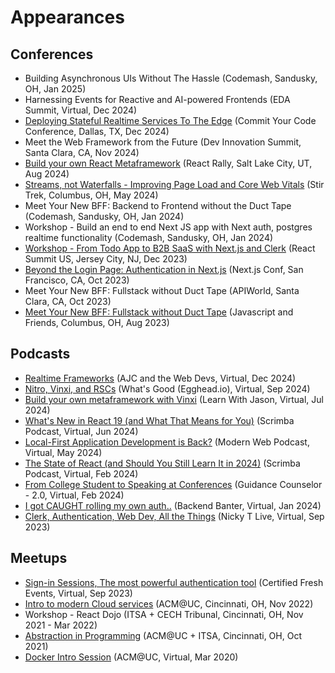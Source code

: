 # Appearances

## Conferences

- Building Asynchronous UIs Without The Hassle (Codemash, Sandusky, OH, Jan 2025)
- Harnessing Events for Reactive and AI-powered Frontends (EDA Summit, Virtual, Dec 2024)
- [Deploying Stateful Realtime Services To The Edge](https://www.youtube.com/live/_cCmh-FrYeM?si=05mwvnxDxbZ_EAtx&t=2133) (Commit Your Code Conference, Dallas, TX, Dec 2024)
- Meet the Web Framework from the Future (Dev Innovation Summit, Santa Clara, CA, Nov 2024)
- [Build your own React Metaframework](https://youtu.be/4V_Wz_k35C8?si=wvar4Ra5i-aO6e6q) (React Rally, Salt Lake City, UT, Aug 2024)
- [Streams, not Waterfalls - Improving Page Load and Core Web Vitals](https://youtu.be/GrJVK6ci--s?si=nKoDMyK05RC2uwk9) (Stir Trek, Columbus, OH, May 2024)
- Meet Your New BFF: Backend to Frontend without the Duct Tape (Codemash, Sandusky, OH, Jan 2024)
- Workshop - Build an end to end Next JS app with Next auth, postgres realtime functionality (Codemash, Sandusky, OH, Jan 2024)
- [Workshop - From Todo App to B2B SaaS with Next.js and Clerk](https://gitnation.com/contents/from-todo-app-to-b2b-saas-with-nextjs-and-clerk) (React Summit US, Jersey City, NJ, Dec 2023)
- [Beyond the Login Page: Authentication in Next.js](https://youtu.be/44b2U0uGQ0k?si=zTFY-NBByjZw_OFq) (Next.js Conf, San Francisco, CA, Oct 2023)
- Meet Your New BFF: Fullstack without Duct Tape (APIWorld, Santa Clara, CA, Oct 2023)
- [Meet Your New BFF: Fullstack without Duct Tape](https://youtu.be/vAKwSEzj7sY?si=FkU5xBr9bzXO2vsQ) (Javascript and Friends, Columbus, OH, Aug 2023)

## Podcasts

- [Realtime Frameworks](https://www.youtube.com/live/q8AlF3QcR2M?si=hdyr5Gu8ie0Lcsbx) (AJC and the Web Devs, Virtual, Dec 2024)
- [Nitro, Vinxi, and RSCs](https://egghead.io/nitro-vinxi-and-rscs-whats-good-with-dev-agrawal~s577t) (What's Good (Egghead.io), Virtual, Sep 2024)
- [Build your own metaframework with Vinxi](https://www.youtube.com/live/2m9ErnaDy6s?si=o5XAnyr0XzDzXFXD) (Learn With Jason, Virtual, Jul 2024)
- [What's New in React 19 (and What That Means for You)](https://youtu.be/8GuvVaEWjzk?si=9sf5hn8ArtPzz9Os) (Scrimba Podcast, Virtual, Jun 2024)
- [Local-First Application Development is Back?](https://youtu.be/0bYeHVAk_EM?si=m3UiQnxbcTHazy_1) (Modern Web Podcast, Virtual, May 2024)
- [The State of React (and Should You Still Learn It in 2024)](https://youtu.be/nD1V18VBNcw?si=tnvwbyyJB7irxqMd) (Scrimba Podcast, Virtual, Feb 2024)
- [From College Student to Speaking at Conferences](https://www.linkedin.com/posts/taylordesseyn_from-college-student-to-speaking-at-conferences-activity-7163192438377926657-VOoy) (Guidance Counselor - 2.0, Virtual, Feb 2024)
- [I got CAUGHT rolling my own auth..](https://youtu.be/xjcvlddL398?si=A1T0qZWvm8CdsDkZ) (Backend Banter, Virtual, Jan 2024)
- [Clerk, Authentication, Web Dev, All the Things](https://youtu.be/vlxkTAzNm5Y?si=vWuoMMUoyJvFElCU) (Nicky T Live, Virtual, Sep 2023)

## Meetups

- [Sign-in Sessions, The most powerful authentication tool](https://youtu.be/MYIIuF1ELxM?si=rn5XyB49pgfYLUK2) (Certified Fresh Events, Virtual, Sep 2023)
- [Intro to modern Cloud services](https://youtu.be/EyGMpEgmRMo?si=lELS8TY1BBP-H-8f) (ACM@UC, Cincinnati, OH, Nov 2022)
- Workshop - React Dojo (ITSA + CECH Tribunal, Cincinnati, OH, Nov 2021 - Mar 2022)
- [Abstraction in Programming](https://youtu.be/cdssceyEbSU?si=jWUl8zleCNookuNv) (ACM@UC + ITSA, Cincinnati, OH, Oct 2021)
- [Docker Intro Session](https://www.youtube.com/live/7c8AuQ0Nljs?si=Dak20j06WtR96Nf5) (ACM@UC, Virtual, Mar 2020)
